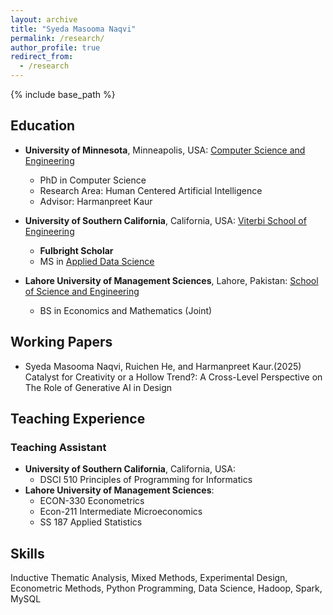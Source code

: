 ```yaml
---
layout: archive
title: "Syeda Masooma Naqvi"
permalink: /research/
author_profile: true
redirect_from:
  - /research
---
```


{% include base_path %}

## Education
- **University of Minnesota**, Minneapolis, USA: [Computer Science and Engineering](https://twin-cities.umn.edu/)
  - PhD in Computer Science
  - Research Area: Human Centered Artificial Intelligence
  - Advisor: Harmanpreet Kaur
  
- **University of Southern California**, California, USA: [Viterbi School of Engineering](https://www.usc.edu/)
  - **Fulbright Scholar**
  - MS in [Applied Data Science](https://www.cs.usc.edu/academic-programs/masters/data-science/)

- **Lahore University of Management Sciences**, Lahore, Pakistan: [School of Science and Engineering](https://lums.edu.pk/)
  - BS in Economics and Mathematics (Joint)

## Working Papers
- Syeda Masooma Naqvi, Ruichen He, and Harmanpreet Kaur.(2025) Catalyst for Creativity or a Hollow Trend?: A Cross-Level Perspective on The Role of Generative AI in Design

## Teaching Experience
### Teaching Assistant
- **University of Southern California**, California, USA:
  -  DSCI 510 Principles of Programming for Informatics
- **Lahore University of Management Sciences**:
  - ECON-330 Econometrics
  - Econ-211 Intermediate Microeconomics
  - SS 187 Applied Statistics


## Skills

 Inductive Thematic Analysis, Mixed Methods, Experimental Design, Econometric Methods, Python Programming, Data Science, Hadoop, Spark, MySQL
